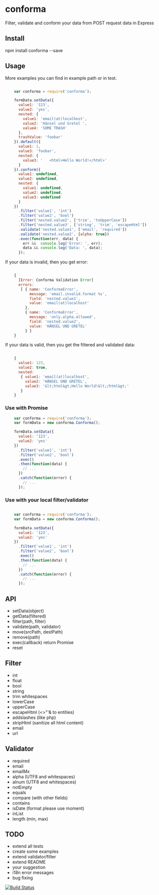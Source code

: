 # conforma
Filter, validate and conform your data from POST request data in Express

## Install
npm install conforma --save

## Usage

More examples you can find in example path or in test.

```javascript

    var conforma = require('conforma');

    formData.setData({
      value1: '123',
      value2: 'yes',
      nested: {
        value1: 'email(at)localhost',
        value2: 'Hänsel und Gretel ',
        value4: 'SOME TRASH'
      },
      trashValue: 'foobar'
    }).default({
      value1: 1,
      value3: 'foobar',
      nested: {
        value3: '   <html>Hello World!</html>'
      }
    }).conform({
      value1: undefined,
      value2: undefined,
      nested: {
        value1: undefined,
        value2: undefined,
        value3: undefined
      }
    })
      .filter('value1', 'int')
      .filter('value2', 'bool')
      .filter('nested.value2', ['trim', 'toUpperCase'])
      .filter('nested.value3', ['string', 'trim', 'escapeHtml'])
      .validate('nested.value1', ['email', 'required'])
      .validate('nested.value2', {alpha: true})
      .exec(function(err, data) {
        err &&  console.log('Error: ', err);
        data && console.log('Data: ', data);
      });
```

If your data is invalid, then you get error:

```javascript

    {
      [Error: Conforma Validation Error]
      errors:
       [ { name: 'ConformaError',
           message: 'email.invalid.format %s',
           field: 'nested.value1',
           value: 'email(at)localhost'
         },
         { name: 'ConformaError',
           message: 'only.alpha.allowed',
           field: 'nested.value2',
           value: 'HÄNSEL UND GRETEL'
         } ]
    }
```

If your data is valid, then you get the filtered and validated data:

```javascript

    {
      value1: 123,
      value2: true,
      nested:
       { value1: 'email(at)localhost',
         value2: 'HÄNSEL UND GRETEL',
         value3: '&lt;html&gt;Hello World!&lt;/html&gt;'
       }
    }
```

### Use with Promise

```javascript
    var conforma = require('conforma');
    var formData = new conforma.Conforma();

    formData.setData({
      value1: '123',
      value2: 'yes'
    })
      .filter('value1', 'int')
      .filter('value2', 'bool')
      .exec()
      .then(function(data) {
        // ...
      })
      .catch(function(error) {
        // ...
      });
```

### Use with your local filter/validator

```javascript

    var conforma = require('conforma');
    var formData = new conforma.Conforma();

    formData.setData({
      value1: '123',
      value2: 'yes'
    })
      .filter('value1', 'int')
      .filter('value2', 'bool')
      .exec()
      .then(function(data) {
        // ...
      })
      .catch(function(error) {
        // ...
      });
```


## API
* setData(object)
* getData(filtered)
* filter(path, filter)
* validate(path, validator)
* move(srcPath, destPath)
* remove(path)
* exec(callback) return Promise
* reset

## Filter
* int
* float
* bool
* string
* trim whitespaces
* lowerCase
* upperCase
* escapeHtml (<>"'& to entities)
* addslashes (like php)
* stripHtml (sanitize all html content)
* email
* url

## Validator
* required
* email
* emailMx
* alpha (UTF8 and whitespaces)
* alnum (UTF8 and whitespaces)
* notEmpty
* equals
* compare (with other fields)
* contains
* isDate (format please use moment)
* inList
* length (min, max)

## TODO
* extend all tests
* create some examples
* extend validator/filter
* extend README
* your suggestion
* i18n error messages
* bug fixing

[![Build Status](https://travis-ci.org/xelaz/conforma.svg?branch=master)](https://travis-ci.org/xelaz/conforma)